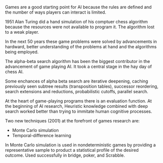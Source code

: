 Games are a good starting point for AI because the rules are defined and the number of ways players can interact is limited.

1951 Alan Turing did a hand simulation of his comptuer chess algorithm because the resources were not available to program it. The algorithm lost to a weak player.

In the next 50 years these game problems were solved by advancements in hardward, better understanding of the problems at hand and the algorithms being employed.

The alpha-beta search algorithm has been the biggest contributor in the advancement of game playing AI. It took a central stage in the hay day of chess AI.

Some enchances of alpha beta search are iterative deepening, caching previously seen subtree results (transposition tables), successor reordering, search extensions and reductions, probabilistic cutoffs, parallel search.

At the heart of game-playing programs there is an evaluation function. At the beginning of AI research, Heuristic knowledge combined with deep search worked better than trying to immitate human cognitive processes.

Two new techniques (2001) at the forefront of games research are:
* Monte Carlo simulation
* Temporal-difference learning

In Monte Carlo simulation is used in nondeterministic games by providing a representative sample to product a statistical profile of the desired outcome. Used successfully in bridge, poker, and Scrabble.

